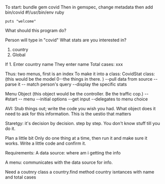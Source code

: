 To start: bundle gem covid
Then in gemspec, change metadata
then add bin/covid
	#!/usr/bin/env ruby

	puts "welcome"



What should this program do? 

Person will type in "covid"
What stats are you interested in? 
1. country
2. Global 

If 1. Enter country name
They enter name 
Total cases: xxx

Thus: two menus, first is an index 
To make it into a class: 
CovidStat class: (this would be the model 0--the things in there. )
	--pull data from source
	-- parse it
	-- match person's query
	--display the specific stats 

Menu Object  (this object would be the controller. Be the traffic cop.)
		-- #start
		-- menu
			--initial options
			--get input
			--delegates to menu choice 

AVI: Stub things out; write the code you wish you had. 
What object does it need to ask for this information. This is the uestio that matters 

Staretgy: it's decision by decision. step by step. You don't know stuff till you do it. 

Plan a little bit
Only do one thing at a time, then run it and make sure it works. 
Write a little code and confirm it. 




Requirements: 
A data source: where am i getting the info

A menu: communicates with the data source for info. 

Need a coutnry class 
a country.find method 
country isntances with name and total cases 